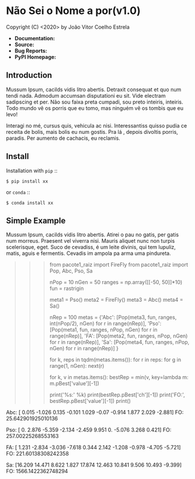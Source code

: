 Não Sei o Nome a por(v1.0)
==================

Copyright (C) <2020> by João Vitor Coelho Estrela

   
- **Documentation:** 
- **Source:** 
- **Bug Reports:** 
- **PyPI Homepage:** 

Introduction
------------
Mussum Ipsum, cacilds vidis litro abertis. Detraxit consequat et quo num tendi nada. Admodum accumsan disputationi eu sit. Vide electram sadipscing et per. Não sou faixa preta cumpadi, sou preto inteiris, inteiris. Todo mundo vê os porris que eu tomo, mas ninguém vê os tombis que eu levo!

Interagi no mé, cursus quis, vehicula ac nisi. Interessantiss quisso pudia ce receita de bolis, mais bolis eu num gostis. Pra lá , depois divoltis porris, paradis. Per aumento de cachacis, eu reclamis.

Install
-------
Installation with ``pip``
::

    $ pip install xx
    
or ``conda``
::

    $ conda install xx
    
Simple Example
--------------

Mussum Ipsum, cacilds vidis litro abertis. Atirei o pau no gatis, per gatis num morreus. Praesent vel viverra nisi. Mauris aliquet nunc non turpis scelerisque, eget. Suco de cevadiss, é um leite divinis, qui tem lupuliz, matis, aguis e fermentis. Cevadis im ampola pa arma uma pindureta.


  >>> from pacote1_raiz import FireFly
  >>> from pacote1_raiz import Pop, Abc, Pso, Sa
  >>>
  >>>
  >>> nPop = 10
  >>> nGen = 50
  >>> ranges = np.array([[-50, 50]]*10)
  >>> fun = rastrigin
  >>>
  >>> meta1 = Pso()
  >>> meta2 = FireFly()
  >>> meta3 = Abc()
  >>> meta4 = Sa()
  >>>  
  >>> nRep = 100
  >>> metas = {'Abc': [Pop(meta3, fun, ranges, int(nPop/2), nGen) for r in range(nRep)],
  >>>          'Pso': [Pop(meta1, fun, ranges, nPop, nGen) for r in range(nRep)],
  >>>          'FA': [Pop(meta2, fun, ranges, nPop, nGen) for r in range(nRep)],
  >>>          'Sa': [Pop(meta4, fun, ranges, nPop, nGen) for r in range(nRep)]
  >>>        }
  >>>
  >>> for k, reps in tqdm(metas.items()):
  >>>     for r in reps:
  >>>         for g in range(1, nGen):
  >>>             next(r)
  >>>
  >>>for k, v in metas.items():
  >>>    bestRep = min(v, key=lambda m: m.pBest['value'][-1])
  >>>   
  >>>    print('%s:' %k)
  >>>    print(bestRep.pBest['ch'][-1])
  >>>    print('FO:', bestRep.pBest['value'][-1])
  >>>    print()
	
  Abc:
  [ 0.015 -1.026  0.135 -0.101  1.029 -0.07  -0.914  1.877  2.029 -2.881]
  FO: 25.642901925010136

  Pso:
  [ 0.     2.876 -5.359 -2.134 -2.459  9.951  0.    -5.076  3.268  0.421]
  FO: 257.00225268553163

  FA:
  [ 1.231 -2.834 -3.036 -7.618  0.344  2.142 -1.208 -0.978 -4.705 -5.721]
  FO: 221.60138308242358

  Sa:
  [16.209 14.471  8.622  1.827 17.874 12.463 10.841  9.506 10.493 -9.399]
  FO: 1566.1422362748294